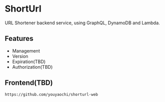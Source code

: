 # ShortUrl

URL Shortener backend service, using GraphQL, DynamoDB and Lambda.

## Features

- Management
- Version
- Expiration(TBD)
- Authorization(TBD)

## Frontend(TBD)

`https://github.com/youyaochi/shorturl-web`
